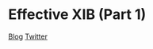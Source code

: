 Effective XIB (Part 1)
================

[Blog](http://jayantbsai.tumblr.com/ "Tumblr blog post")
[Twitter](http://twitter.com/j6y6nt "Twitter page")
